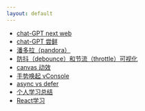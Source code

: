 ```yaml
---
layout: default
---
```


- <a href="https://ai-next-web.yuyongyu.tech/" target="_blank">chat-GPT next web</a>
- <a href="https://ai.yuyongyu.tech/" target="_blank">chat-GPT 尝鲜</a>
- <a href="/pandora" target="_blank">潘多拉（pandora）</a>
- <a href="/debounce-vs-throttle" target="_blank">防抖（debounce）和节流（throttle）可视化</a>
- <a href="/canvas" target="_blank">canvas 动效</a>
- <a href="/vvconsole" target="_blank">手势唤起 vConsole</a>
- <a href="/async-vs-defer" target="_blank">async vs defer</a>
- <a href="https://blog.yuyongyu.tech/" target="_blank">个人学习总结</a>
- <a href="/react-demo" target="_blank">React学习</a>

